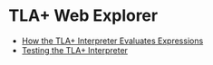 # TLA+ Web Explorer

- [How the TLA+ Interpreter Evaluates Expressions](tla-evaluation.md)
- [Testing the TLA+ Interpreter](testing.md) 

